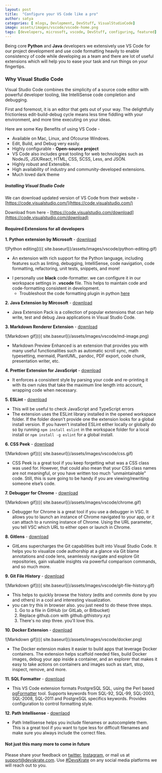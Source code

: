 ```yaml
---
layout: post
title:  "Configure your VS Code like a pro"
author: satya
categories: [ mlogs, Devlopment, DevStuff, VisualStudioCode]
image: assets/images/vscode/vscode-home.png
tags: [developers, microsoft, vscode, DevStuff, configuring, featured]
---
```


Being core **Python** and **Java** developers we extensively use VS Code for our project development and use code formatting heavily to enable consistency of code while developing as a team and there are lot of useful extensions which will help you to ease your task and run things on your fingertips.  

### Why Visual Studio Code 
Visual Studio Code combines the simplicity of a source code editor with powerful developer tooling, like IntelliSense code completion and debugging.

First and foremost, it is an editor that gets out of your way. The delightfully frictionless edit-build-debug cycle means less time fiddling with your environment, and more time executing on your ideas.

Here are some Key Benefits of using VS Code - 
* Available on Mac, Linux, and Ofcourse Windows.
* Edit, Build, and Debug very easily.
* Highly configurable - **Open-source project** 
* VS Code also includes great tooling for web technologies such as NodeJS, JSX/React, HTML, CSS, SCSS, Less, and JSON.
* Highly robust and Extensible.
* High availability of industry and community-developed extensions.
* Much loved dark theme

##### Installing Visual Studio Code
We can download updated version of VS Code from their website - [https://code.visualstudio.com/](https://code.visualstudio.com/)

Download from here  - [https://code.visualstudio.com/download](https://code.visualstudio.com/download)

#### Required Extensions for all developers
**1. Python extension by Microsoft** - [download](https://marketplace.visualstudio.com/items?itemName=ms-python.python)

![Python editing]({{ site.baseurl}}/assets/images/vscode/python-editing.gif)
- An extension with rich support for the Python language, including features such as linting, debugging, IntelliSense, code navigation, code formatting, refactoring, unit tests, snippets, and more!
* I personally use **black** code-formatter. we can configure it in our workspace settings in **.vscode** file. This helps to maintain code and code-formatting consistent in development.
    -    Troubleshoot the code formatting plugin in python [here](https://code.visualstudio.com/docs/python/editing)
         
**2. Java Extension by Mircosoft** - [download](https://marketplace.visualstudio.com/items?itemName=vscjava.vscode-java-pack)


+ Java Extension Pack is a collection of popular extensions that can help write, test and debug Java applications in Visual Studio Code.

**3. Markdown Renderer Extension** - [download](https://marketplace.visualstudio.com/items?itemName=shd101wyy.markdown-preview-enhanced)

![Markdown gif]({{ site.baseurl}}/assets/images/vscode/md-image.png)
+ Markdown Preview Enhanced is an extension that provides you with many useful functionalities such as automatic scroll sync, math typesetting, mermaid, PlantUML, pandoc, PDF export, code chunk, presentation writer, etc.

**4. Prettier Extension for JavaScript** - [download](https://marketplace.visualstudio.com/items?itemName=esbenp.prettier-vscode)

+ It enforces a consistent style by parsing your code and re-printing it with its own rules that take the maximum line length into account, wrapping code when necessary.
    
**5. ESLint** - [download](https://marketplace.visualstudio.com/items?itemName=dbaeumer.vscode-eslint)

+ This will be useful to check JavaScript and TypeScript errors 
+ The extension uses the ESLint library installed in the opened workspace folder. If the folder doesn't provide one the extension looks for a global install version. If you haven't installed ESLint either locally or globally do so by running `npm install eslint` in the workspace folder for a local install or `npm install -g eslint` for a global install.

**6. CSS Peek** - [download](https://marketplace.visualstudio.com/items?itemName=pranaygp.vscode-css-peek)

![Markdown gif]({{ site.baseurl}}/assets/images/vscode/css.gif)
+ CSS Peek is a great tool if you keep forgetting what was a CSS class was used for. However, that could also mean that your CSS class names are not meaningful, or you have written too much "unmaintainable" code. Still, this is sure going to be handy if you are viewing/rewriting someone else’s code. 

**7. Debugger for Chrome** - [download](https://marketplace.visualstudio.com/items?itemName=msjsdiag.debugger-for-chrome)

![Markdown gif]({{ site.baseurl}}/assets/images/vscode/chrome.gif)
+ Debugger for Chrome is a great tool if you use a debugger in VSC. It allows you to launch an instance of Chrome navigated to your app, or it can attach to a running instance of Chrome. Using the URL parameter, you tell VSC which URL to either open or launch in Chrome.

**8. Gitlens** - [download](https://marketplace.visualstudio.com/items?itemName=eamodio.gitlens)

+ GitLens supercharges the Git capabilities built into Visual Studio Code. It helps you to visualize code authorship at a glance via Git blame annotations and code lens, seamlessly navigate and explore Git repositories, gain valuable insights via powerful comparison commands, and so much more.

**9. Git File History** - [download](https://marketplace.visualstudio.com/items?itemName=pomber.git-file-history)

![Markdown gif]({{ site.baseurl}}/assets/images/vscode/git-file-history.gif)
+ This helps to quickly browse the history (edits and commits done by you and others) in a cool and interesting visualization. 
+ you can try this in browser also. you just need to do these three steps.
    1. Go to a file in GitHub (or GitLab, or Bitbucket)
    2. Replace github.com with github.githistory.xyz
    3. There's no step three. you'll love this.

**10. Docker Extension** - [download](https://marketplace.visualstudio.com/items?itemName=ms-azuretools.vscode-docker)

![Markdown gif]({{ site.baseurl}}/assets/images/vscode/docker.png)
+ The Docker extension makes it easier to build apps that leverage Docker containers. The extension helps scaffold needed files, build Docker images, debug your app inside a container, and an explorer that makes it easy to take actions on containers and images such as start, stop, inspect, remove, and more.

**11. SQL Formatter** - [download](https://marketplace.visualstudio.com/items?itemName=bradymholt.pgformatter)

+ This VS Code extension formats PostgreSQL SQL, using the Perl based [pgFormatter](https://github.com/darold/pgFormatter) tool. Supports keywords from SQL-92, SQL-99, SQL-2003, SQL-2008, SQL-2011 and PostgreSQL specifics keywords. Provides configuration to control formatting style.

**12. Path Intellisense** - [downlaod](https://marketplace.visualstudio.com/items?itemName=christian-kohler.path-intellisense)

+ Path Intellisense helps you include filenames or autocomplete them. This is a great tool if you want to type less for difficult filenames and make sure you always include the correct files.

#### Not just this many more to come in future
Please share your feedback on [twitter](https://twitter.com/devskrate), [Instagram](https://instagram.com/devskrate), or mail us at support@devskrate.com. Use [#DevsKrate](https://devskrate.com) on any social media platforms we will reach out to you.
